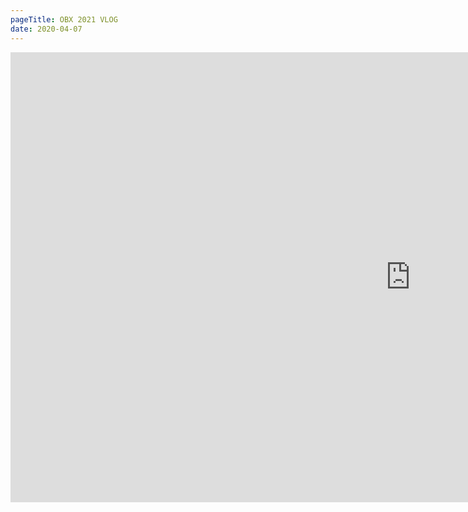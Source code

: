 ```yaml
---
pageTitle: OBX 2021 VLOG
date: 2020-04-07
---
```


<iframe width="1280" height="720" src="https://www.youtube.com/watch?v=kQIaVxCLSHI" frameborder="0" allow="accelerometer; autoplay; encrypted-media; gyroscope; picture-in-picture" allowfullscreen></iframe>
